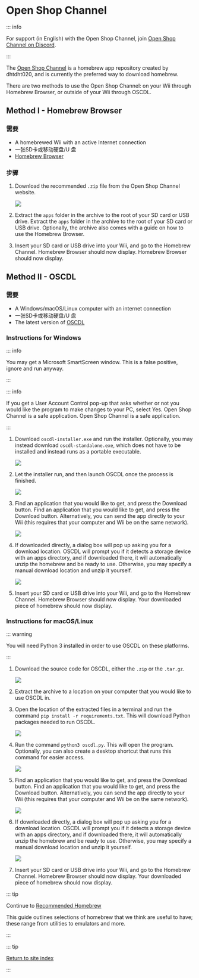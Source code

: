 # Open Shop Channel

::: info

For support (in English) with the Open Shop Channel, join [Open Shop Channel on Discord](https://discord.gg/osc).

:::

The [Open Shop Channel](https://oscwii.org/) is a homebrew app repository created by dhtdht020, and is currently the preferred way to download homebrew.

There are two methods to use the Open Shop Channel: on your Wii through Homebrew Browser, or outside of your Wii through OSCDL.

## Method I - Homebrew Browser

### 需要

- A homebrewed Wii with an active Internet connection
- 一张SD卡或移动硬盘/U 盘
- [Homebrew Browser](https://oscwii.org/library/app/homebrew_browser)

### 步骤

1. Download the recommended `.zip` file from the Open Shop Channel website.

   ![](/images/osc/zip-download-HBB.png)

2. Extract the `apps` folder in the archive to the root of your SD card or USB drive. Extract the <code>apps</code> folder in the archive to the root of your SD card or USB drive. Optionally, the archive also comes with a guide on how to use the Homebrew Browser.

3. Insert your SD card or USB drive into your Wii, and go to the Homebrew Channel. Homebrew Browser should now display. Homebrew Browser should now display.

## Method II - OSCDL

### 需要

- A Windows/macOS/Linux computer with an internet connection
- 一张SD卡或移动硬盘/U 盘
- The latest version of [OSCDL](https://github.com/dhtdht020/osc-dl/releases/latest)

### Instructions for Windows

::: info

You may get a Microsoft SmartScreen window. This is a false positive, ignore and run anyway.

:::

::: info

If you get a User Account Control pop-up that asks whether or not you would like the program to make changes to your PC, select Yes. Open Shop Channel is a safe application. Open Shop Channel is a safe application.

:::

1. Download `oscdl-installer.exe` and run the installer. Optionally, you may instead download `oscdl-standalone.exe`, which does not have to be installed and instead runs as a portable executable.

   ![](/images/osc/exe-download-OSCDL.png)

2. Let the installer run, and then launch OSCDL once the process is finished.

   ![](/images/osc/install-finished-OSCDL.png)

3. Find an application that you would like to get, and press the Download button. Find an application that you would like to get, and press the Download button. Alternatively, you can send the app directly to your Wii (this requires that your computer and Wii be on the same network).

   ![](/images/osc/app-download-OSCDL.png)

4. If downloaded directly, a dialog box will pop up asking you for a download location. OSCDL will prompt you if it detects a storage device with an apps directory, and if downloaded there, it will automatically unzip the homebrew and be ready to use. Otherwise, you may specify a manual download location and unzip it yourself.

   ![](/images/osc/download-prompt-OSCDL.png)

5. Insert your SD card or USB drive into your Wii, and go to the Homebrew Channel. Homebrew Browser should now display. Your downloaded piece of homebrew should now display.

### Instructions for macOS/Linux

::: warning

You will need Python 3 installed in order to use OSCDL on these platforms.

:::

1. Download the source code for OSCDL, either the `.zip` or the `.tar.gz`.

   ![](/images/osc/source-code-download-OSCDL.png)

2. Extract the archive to a location on your computer that you would like to use OSCDL in.

3. Open the location of the extracted files in a terminal and run the command `pip install -r requirements.txt`. This will download Python packages needed to run OSCDL.

   ![](/images/osc/satisfy-requirements-OSCDL.png)

4. Run the command `python3 oscdl.py`. This will open the program. Optionally, you can also create a desktop shortcut that runs this command for easier access.

   ![](/images/osc/run-OSCDL-terminal.png)

5. Find an application that you would like to get, and press the Download button. Find an application that you would like to get, and press the Download button. Alternatively, you can send the app directly to your Wii (this requires that your computer and Wii be on the same network).

   ![](/images/osc/app-download-OSCDL-linux.png)

6. If downloaded directly, a dialog box will pop up asking you for a download location. OSCDL will prompt you if it detects a storage device with an apps directory, and if downloaded there, it will automatically unzip the homebrew and be ready to use. Otherwise, you may specify a manual download location and unzip it yourself.

   ![](/images/osc/download-prompt-OSCDL-linux.png)

7. Insert your SD card or USB drive into your Wii, and go to the Homebrew Channel. Homebrew Browser should now display. Your downloaded piece of homebrew should now display.

::: tip

Continue to [Recommended Homebrew](recommended-homebrew)

This guide outlines selections of homebrew that we think are useful to have; these range from utilities to emulators and more.

:::

::: tip

[Return to site index](site-navigation)

:::
